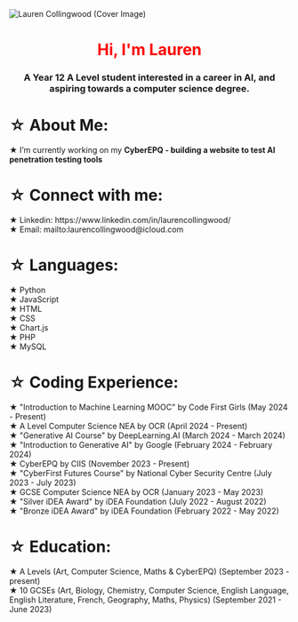 <img src="https://i.postimg.cc/J4NXnR8z/Lauren-Collingwood.png" alt="Lauren Collingwood (Cover Image)">
<h1 align="center" style="color:red;">Hi, I'm Lauren</h1>
<h3 align="center">A Year 12 A Level student interested in a career in AI, and aspiring towards a computer science degree.</h3>

<h1 align="left">☆ About Me:</h1>

★ I’m currently working on my **CyberEPQ - building a website to test AI penetration testing tools** <br>

<h1 align="left">☆ Connect with me:</h1>
★ Linkedin: https://www.linkedin.com/in/laurencollingwood/ <br>
★ Email: mailto:laurencollingwood@icloud.com <br>

<h1 align="left">☆ Languages:</h1>

★ Python <br>
★ JavaScript<br>
★ HTML<br>
★ CSS<br>
★ Chart.js<br>
★ PHP<br>
★ MySQL<br>

<h1 align="left">☆ Coding Experience:</h1>

★ "Introduction to Machine Learning MOOC" by Code First Girls (May 2024 - Present)<br>
★ A Level Computer Science NEA by OCR (April 2024 - Present)<br>
★ "Generative AI Course" by DeepLearning.AI (March 2024 - March 2024)<br>
★ "Introduction to Generative AI" by Google (February 2024 - February 2024)<br>
★ CyberEPQ by CIIS (November 2023 - Present)<br>
★ "CyberFirst Futures Course" by National Cyber Security Centre (July 2023 - July 2023)<br>
★ GCSE Computer Science NEA by OCR (January 2023 - May 2023)<br>
★ "Silver iDEA Award" by iDEA Foundation (July 2022 - August 2022)<br>
★ "Bronze iDEA Award" by iDEA Foundation (February 2022 - May 2022)<br>
  
<h1 align="left">☆ Education:</h1>

★ A Levels (Art, Computer Science, Maths & CyberEPQ) (September 2023 - present)<br>
★ 10 GCSEs (Art, Biology, Chemistry, Computer Science, English Language, English Literature, French, Geography, Maths, Physics) (September 2021 - June 2023)
